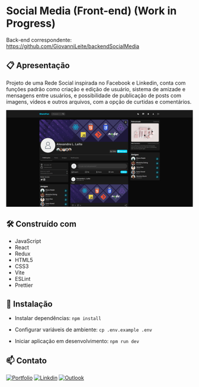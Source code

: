 # Social Media (Front-end) (Work in Progress)

Back-end correspondente: https://github.com/GiovanniLeite/backendSocialMedia

## 📋 Apresentação

Projeto de uma Rede Social inspirada no Facebook e Linkedin, conta com funções padrão como criação e edição de usuário, sistema de amizade e mensagens entre usuários, e possibilidade de publicação de posts com imagens, vídeos e outros arquivos, com a opção de curtidas e comentários.

![Social Media](Capture.PNG)

## 🛠️ Construído com
- JavaScript
- React
- Redux
- HTML5
- CSS3
- Vite
- ESLint
- Prettier


## 🔧 Instalação

- Instalar dependências: `npm install`

- Configurar variáveis de ambiente: `cp .env.example .env`

- Iniciar aplicação em desenvolvimento: `npm run dev`

## 📫 Contato

[![Portfolio](https://img.shields.io/badge/website-000000?style=for-the-badge&logo=About.me&logoColor=white)](https://www.giovannileite.com)
[![Linkdin](https://img.shields.io/badge/LinkedIn-0077B5?style=for-the-badge&logo=linkedin&logoColor=white)](https://www.linkedin.com/in/giovanni-leite-dev/)
[![Outlook](https://img.shields.io/badge/Microsoft_Outlook-0078D4?style=for-the-badge&logo=microsoft-outlook&logoColor=white)](mailto:giovanni.m.leite@outlook.com?subject=[GitHub]%20Contact)
